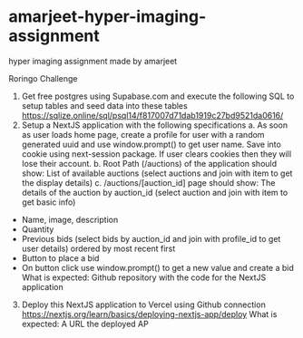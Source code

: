 # amarjeet-hyper-imaging-assignment
hyper imaging assignment made by amarjeet

Roringo Challenge
1. Get free postgres using Supabase.com and execute the following SQL to setup tables
and seed data into these tables
https://sqlize.online/sql/psql14/f817007d71dab1919c27bd9521da0616/
2. Setup a NextJS application with the following specifications
a. As soon as user loads home page, create a profile for user with a random
generated uuid and use window.prompt() to get user name. Save into cookie
using next-session package. If user clears cookies then they will lose their
account.
b. Root Path (/auctions) of the application should show:
List of available auctions (select auctions and join with item to get the display
details)
c. /auctions/[auction_id] page should show:
The details of the auction by auction_id (select auction and join with item to get
basic info)
- Name, image, description
- Quantity
- Previous bids (select bids by auction_id and join with profile_id to get user
details) ordered by most recent first
- Button to place a bid
- On button click use window.prompt() to get a new value and
create a bid
What is expected: Github repository with the code for the NextJS application
3. Deploy this NextJS application to Vercel using Github connection
https://nextjs.org/learn/basics/deploying-nextjs-app/deploy
What is expected: A URL the deployed AP
